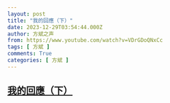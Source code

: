 ```yaml
---
layout: post
title: "我的回應（下）"
date: 2023-12-29T03:54:44.000Z
author: 方斌之声
from: https://www.youtube.com/watch?v=VDrGDoQNxCc
tags: [ 方斌 ]
comments: True
categories: [ 方斌 ]
---
```

<!--1703822084000-->
[我的回應（下）](https://www.youtube.com/watch?v=VDrGDoQNxCc)
------

<div>

</div>
